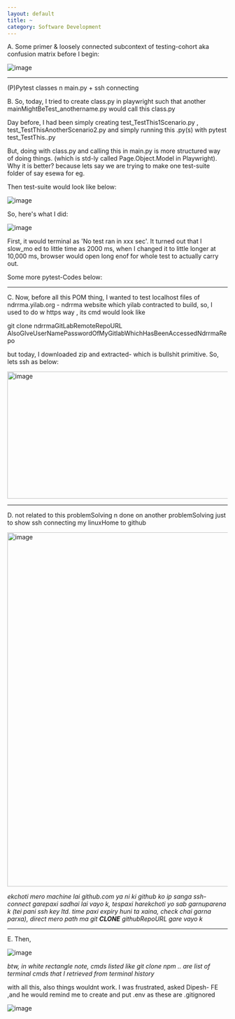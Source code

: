 ```yaml
---
layout: default
title: ~
category: Software Development
---
```


A.  Some primer & loosely connected subcontext of testing-cohort aka confusion matrix before I begin:

![image](https://github.com/user-attachments/assets/0f70d191-4969-4486-b636-80bbd46b1091)

---
(P)Pytest classes n main.py + ssh connecting

B.  So, today, I tried to create class.py in playwright such that another mainMightBeTest_anothername.py would call this class.py

Day before, I had been simply creating test_TestThis1Scenario.py , test_TestThisAnotherScenario2.py and simply running this .py(s) with pytest test_TestThis..py

But, doing with class.py and calling this in main.py is more structured way of doing things. (which is std-ly called Page.Object.Model in Playwright). Why it is better? because lets say we are trying to make one test-suite folder of say esewa for eg.

Then test-suite would look like below:

![image](https://user-images.githubusercontent.com/109033173/274681797-82e9bb70-54f8-4a4a-b7c5-ce88f9df8b7b.png)

So, here's what I did:

![image](https://user-images.githubusercontent.com/11883023/274701452-fdee01c0-1fab-41b7-99ff-b576691b6c76.png)

First, it would terminal as 'No test ran in xxx sec'. It turned out that I slow_mo ed to little time as 2000 ms, when I changed it to little longer at 10,000 ms, browser would open long enof for whole test to actually carry out.

Some more pytest-Codes below:
<script src="https://gist.github.com/AWScommunity/f6bfb504275e143955701118f08aa34f.js"></script>

___
C. Now, before all this POM thing, I wanted to test localhost files of ndrrma.yilab.org - ndrrma website which yilab contracted to build, so, I used to do w https way , its cmd would look like

git clone ndrrmaGitLabRemoteRepoURL AlsoGIveUserNamePasswordOfMyGitlabWhichHasBeenAccessedNdrrmaRepo 

but today, I downloaded zip and extracted- which is bullshit primitive. So, lets ssh as below: 

<img width="1057" height="290" alt="image" src="https://github.com/user-attachments/assets/ad4b80af-fc07-44ae-aa81-a788a64baf19" />

---
D. not related to this problemSolving n done on another problemSolving just to show ssh connecting my linuxHome to github

<img width="665" height="808" alt="image" src="https://github.com/user-attachments/assets/d78cfa19-d4bb-47ad-b343-0ed390cc3cd0" />

_ekchoti mero machine lai github.com ya ni ki github ko ip sanga ssh-connect garepaxi sadhai lai vayo k, tespaxi harekchoti yo sab garnuparena k (tei pani ssh key ltd. time paxi expiry huni ta xaina, check chai garna parxa), direct mero path ma git **CLONE** githubRepoURL gare vayo k_

---
E. Then,

![image](https://user-images.githubusercontent.com/11883023/274696566-8615885a-4e4d-4da5-8f2a-85cdad5f3ceb.png)

_btw, in white rectangle note, cmds listed like git clone npm .. are list of terminal cmds that I retrieved from terminal history_

with all this, also things wouldnt work. I was frustrated, asked Dipesh- FE ,and he would remind me to create and put .env as these are .gitignored

![image](https://user-images.githubusercontent.com/11883023/274704121-d518b307-c8a9-4f01-a1d1-d387b83ba761.png)
